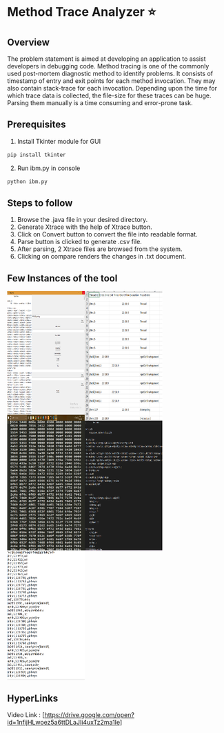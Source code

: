 # Method Trace Analyzer :star:

## Overview

The problem statement is aimed at developing an application to assist developers in debugging code. Method tracing is one of the commonly used post-mortem diagnostic method to identify problems. It consists of timestamp of entry and exit points for each method invocation. They may also contain stack-trace for each invocation. Depending upon the time for which trace data is collected, the file-size for these traces can be huge. Parsing them manually is a time consuming and error-prone task.

## Prerequisites

1. Install Tkinter module for GUI
```python
pip install tkinter
```
2. Run ibm.py in console
```python
python ibm.py
```
## Steps to follow

1. Browse the .java file in your desired directory.
2. Generate Xtrace with the help of Xtrace button.
3. Click on Convert button to convert the file into readable format.
4. Parse button is clicked to generate .csv file.
5. After parsing, 2 Xtrace files are browsed from the system.
6. Clicking on compare renders the changes in .txt document.

## Few Instances of the tool
<img align="left" width="180" height="300" src="https://github.com/capturemathan/IBM-Hack-Challenge/blob/master/Screenshot%201.png">
<img align="center" width="180" height="300" src="https://github.com/capturemathan/IBM-Hack-Challenge/blob/master/Screenshot2.png">
<img align="left" width="180" height="300" src="https://github.com/capturemathan/IBM-Hack-Challenge/blob/master/Screenshot3.png">
<img align="center" width="180" height="300" src="https://github.com/capturemathan/IBM-Hack-Challenge/blob/master/Screenshot4.png">
<img align="center" width="180" height="300" src="https://github.com/capturemathan/IBM-Hack-Challenge/blob/master/Screenshot5.png">

##  HyperLinks
Video Link : [https://drive.google.com/open?id=1nfijHLwoez5a6ttDLaJIi4uxTz2ma1Ie]
